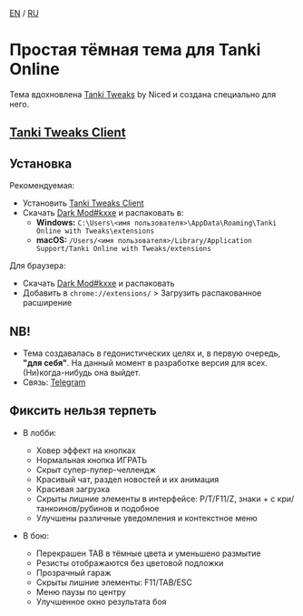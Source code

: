 [EN](README.en.md) / [RU](README.md)

# Простая тёмная тема для Tanki Online

Тема вдохновлена [Tanki Tweaks](https://chromewebstore.google.com/detail/tanki-tweaks/khcoecipddmigggaeokhmhmhjhlpcpnb) by Niced и создана специально для него.

## [Tanki Tweaks Client](https://github.com/tettov/tanki-tweaks-client)

## Установка

Рекомендуемая:
- Установить [Tanki Tweaks Client](https://github.com/tettov/tanki-tweaks-client)
- Скачать [Dark Mod#kxxe](https://github.com/Makxxe/darkmodkxxe/releases) и распаковать в:
  - **Windows:** `C:\Users\<имя пользователя>\AppData\Roaming\Tanki Online with Tweaks\extensions`
  - **macOS:** `/Users/<имя пользователя>/Library/Application Support/Tanki Online with Tweaks/extensions`

Для браузера:
- Скачать [Dark Mod#kxxe](https://github.com/Makxxe/darkmodkxxe/releases) и распаковать
- Добавить в `chrome://extensions/` > Загрузить распакованное расширение

## **NB!**

- Тема создавалась в гедонистических целях и, в первую очередь, **"для себя"**. На данный момент в разработке версия для всех. (Ни)когда-нибудь она выйдет.
- Связь: [Telegram](https://t.me/themakxxe)


## Фиксить нельзя терпеть

- В лобби:
    - Ховер эффект на кнопках
    - Нормальная кнопка ИГРАТЬ
    - Скрыт супер-пупер-челлендж
    - Красивый чат, раздел новостей и их анимация
    - Красивая загрузка
    - Скрыты лишние элементы в интерфейсе: P/T/F11/Z, знаки + с кри/танкоинов/рубинов и подобное
    - Улучшены различные уведомления и контекстное меню
      
- В бою:
    - Перекрашен TAB в тёмные цвета и уменьшено размытие
    - Резисты отображаются без цветовой подложки
    - Прозрачный гараж
    - Скрыты лишние элементы: F11/TAB/ESC
    - Меню паузы по центру
    - Улучшенное окно результата боя
